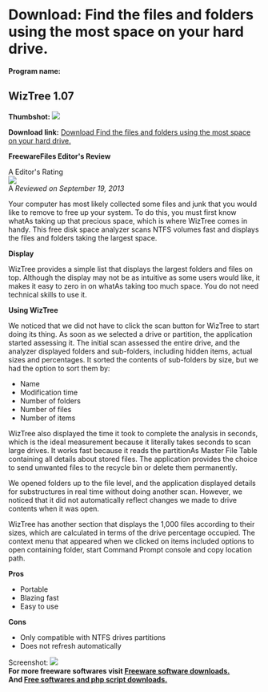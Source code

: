 # Download: Find the files and folders using the most space on your hard drive.

**Program name:**

## WizTree 1.07

  
**Thumbshot:** ![](http://www.freewarefiles.com/screenshot/wiztree_md.jpg)   
  
**Download link:** [Download Find the files and folders using the most space on your hard drive.](http://freesoftwares.boysofts.com/WizTree_program_81890.html)  
  


**FreewareFiles Editor's Review**  
  


A Editor's Rating  
![](http://www.freewarefiles.com/images/rating/4.5.gif)  
A _Reviewed on September 19, 2013_   
  
Your computer has most likely collected some files and junk that you would like to remove to free up your system. To do this, you must first know whatAs taking up that precious space, which is where WizTree comes in handy. This free disk space analyzer scans NTFS volumes fast and displays the files and folders taking the largest space. 

**Display**

WizTree provides a simple list that displays the largest folders and files on top. Although the display may not be as intuitive as some users would like, it makes it easy to zero in on whatAs taking too much space. You do not need technical skills to use it.

**Using WizTree**

We noticed that we did not have to click the scan button for WizTree to start doing its thing. As soon as we selected a drive or partition, the application started assessing it. The initial scan assessed the entire drive, and the analyzer displayed folders and sub-folders, including hidden items, actual sizes and percentages. It sorted the contents of sub-folders by size, but we had the option to sort them by:

  * Name 
  * Modification time 
  * Number of folders 
  * Number of files 
  * Number of items 

WizTree also displayed the time it took to complete the analysis in seconds, which is the ideal measurement because it literally takes seconds to scan large drives. It works fast because it reads the partitionAs Master File Table containing all details about stored files. The application provides the choice to send unwanted files to the recycle bin or delete them permanently.

We opened folders up to the file level, and the application displayed details for substructures in real time without doing another scan. However, we noticed that it did not automatically reflect changes we made to drive contents when it was open.

WizTree has another section that displays the 1,000 files according to their sizes, which are calculated in terms of the drive percentage occupied. The context menu that appeared when we clicked on items included options to open containing folder, start Command Prompt console and copy location path.

**Pros**

  * Portable 
  * Blazing fast 
  * Easy to use 

**Cons**

  * Only compatible with NTFS drives partitions 
  * Does not refresh automatically 

  
  
Screenshot: ![](http://www.freewarefiles.com/screenshot/wiztree.jpg)   
**For more freeware softwares visit [Freeware software downloads.](http://freesoftwares.boysofts.com/)**   
**And [Free softwares and php script downloads.](http://www.boysofts.com/)**
